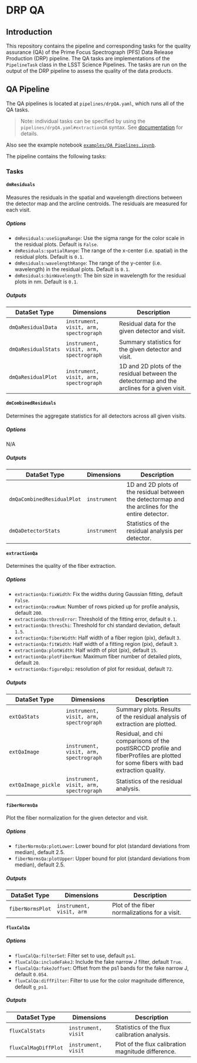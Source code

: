DRP QA
======

## Introduction

This repository contains the pipeline and corresponding tasks for the quality
assurance (QA) of the Prime Focus Spectrograph (PFS) Data Release Production (DRP)
pipeline. The QA tasks are implementations of the `PipelineTask` class in the LSST
Science Pipelines. The tasks are run on the output of the DRP pipeline to assess
the quality of the data products.

## QA Pipeline

The QA pipelines is located at `pipelines/drpQA.yaml`, which runs all of the QA
tasks.

> Note: individual tasks can be specified by using the `pipelines/drpQA.yaml#extractionQA`
> syntax.
> See [documentation](https://pipelines.lsst.io/modules/lsst.pipe.base/creating-a-pipeline.html#command-line-options-for-running-pipelines)
> for details.

Also see the example notebook [`examples/QA Pipelines.ipynb`](examples/QA%20Pipelines.ipynb).

The pipeline contains the following tasks:

### Tasks

#### `dmResiduals`

Measures the residuals in the spatial and wavelength directions between the
detector map and the arcline centroids. The residuals are measured for each
visit.

##### Options

- `dmResiduals:useSigmaRange`: Use the sigma range for the color scale in the residual plots. Default is `False`.
- `dmResiduals:spatialRange`: The range of the x-center (i.e. spatial) in the residual plots. Default is `0.1`.
- `dmResiduals:wavelengthRange`: The range of the y-center (i.e. wavelength) in the residual plots. Default is `0.1`.
- `dmResiduals:binWavelength`: The bin size in wavelength for the residual plots in nm. Default is `0.1`.

##### Outputs

| DataSet Type        | Dimensions                             | Description                                                                                 |
|---------------------|----------------------------------------|---------------------------------------------------------------------------------------------|
| `dmQaResidualData`  | `instrument, visit, arm, spectrograph` | Residual data for the given detector and visit.                                             | 
| `dmQaResidualStats` | `instrument, visit, arm, spectrograph` | Summary statistics for the given detector and visit.                                        | 
| `dmQaResidualPlot`  | `instrument, visit, arm, spectrograph` | 1D and 2D plots of the residual between the detectormap and the arclines for a given visit. |

#### `dmCombinedResiduals`

Determines the aggregate statistics for all detectors across all given visits.

##### Options

N/A

##### Outputs

| DataSet Type               | Dimensions   | Description                                                                                       |
|----------------------------|--------------|---------------------------------------------------------------------------------------------------|
| `dmQaCombinedResidualPlot` | `instrument` | 1D and 2D plots of the residual between the detectormap and the arclines for the entire detector. |
| `dmQaDetectorStats`        | `instrument` | Statistics of the residual analysis per detector.                                                 |

#### `extractionQa`

Determines the quality of the fiber extraction.

##### Options

- `extractionQa:fixWidth`: Fix the widths during Gaussian fitting, default `False`.
- `extractionQa:rowNum`: Number of rows picked up for profile analysis, default `200`.
- `extractionQa:thresError`: Threshold of the fitting error, default `0.1`.
- `extractionQa:thresChi`: Threshold for chi standard deviation, default `1.5`.
- `extractionQa:fiberWidth`: Half width of a fiber region (pix), default `3`.
- `extractionQa:fitWidth`: Half width of a fitting region (pix), default `3`.
- `extractionQa:plotWidth`: Half width of plot (pix), default `15`.
- `extractionQa:plotFiberNum`: Maximum fiber number of detailed plots, default `20`.
- `extractionQa:figureDpi`: resolution of plot for residual, default `72`.

##### Outputs

| DataSet Type        | Dimensions                             | Description                                                                                                                        |
|---------------------|----------------------------------------|------------------------------------------------------------------------------------------------------------------------------------|
| `extQaStats`        | `instrument, visit, arm, spectrograph` | Summary plots. Results of the residual analysis of extraction are plotted.                                                         |
| `extQaImage`        | `instrument, visit, arm, spectrograph` | Residual, and chi comparisons of the postISRCCD profile and fiberProfiles are plotted for some fibers with bad extraction quality. |
| `extQaImage_pickle` | `instrument, visit, arm, spectrograph` | Statistics of the residual analysis.                                                                                               |

#### `fiberNormsQa`

Plot the fiber normalization for the given detector and visit.

##### Options

- `fiberNormsQa:plotLower`: Lower bound for plot (standard deviations from median), default 2.5.
- `fiberNormsQa:plotUpper`: Upper bound for plot (standard deviations from median), default 2.5.

##### Outputs

| DataSet Type     | Dimensions               | Description                                   |
|------------------|--------------------------|-----------------------------------------------|
| `fiberNormsPlot` | `instrument, visit, arm` | Plot of the fiber normalizations for a visit. |

#### `fluxCalQa`

##### Options

- `fluxCalQa:filterSet`: Filter set to use, default `ps1`.
- `fluxCalQa:includeFakeJ`: Include the fake narrow J filter, default `True`.
- `fluxCalQa:fakeJoffset`: Offset from the ps1 bands for the fake narrow J, default `0.054`.
- `fluxCalQa:diffFilter`: Filter to use for the color magnitude difference, default `g_ps1`.

##### Outputs

| DataSet Type         | Dimensions          | Description                                        |
|----------------------|---------------------|----------------------------------------------------|
| `fluxCalStats`       | `instrument, visit` | Statistics of the flux calibration analysis.       |
| `fluxCalMagDiffPlot` | `instrument, visit` | Plot of the flux calibration magnitude difference. |
